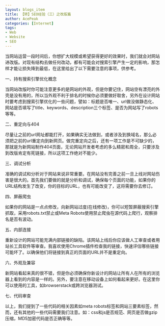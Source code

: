 ```yaml
---
layout: blogs_item
title: 【转】SEO经验（三）之改版篇
author: AcePeak
categories: [Internet]
tags: 
- Web
- Website
- SEO
---
```



当网站运营一段时间后，你想扩大规模或希望获得更好的效果时，我们就会对网站进改版。对现有结构去做任何改动，都有可能会对搜索引擎产生一定的影响，那怎样才能让损失降到最低，在这里给出了以下需要注意的事项，供参考。
 
 
一、持有搜索引擎优化概念

当网站改版时你可能注意更多的是网站的外观，但是你要记住，网站空有漂亮的外壳是没有用的，所以当外观不利于排名的时候你必须要做好取舍，另外在设计网站时要考虑到搜索引擎优化的一些问题，譬如：标题是否唯一、url做没做静态化、网站是否填写了title、keywords、description三个标签、是否为网站写了robots等等。 


二、重定向与404

尽量让之前的url网址都能打开，如果确实无法做到，或者涉及到换域名，那么必须把之前的url重定向到新网页。做完重定向之后，还有一项工作是不可缺少的，那就是为新网站制作404页面，无论网站开发者考虑的多么精密和周全，只要涉及到改版肯定有死链接，所以这项工作绝对不能少。 


三、调试分析

准确的调试和分析对于网站来说非常重要。在网站没有完善之前一旦上线对网站伤害是很大的。首先我们要做的就是分析和调试，确保每个页面的功能，如果你的URL结构发生了改变，你的目标的URL，也有可能改变了，这将需要你去修订。 


四、屏蔽爬虫

如果你的网站是一点点修改，向新网站过度(在线修改)，你可以短暂屏蔽搜索引擎抓取，采用robots.txt禁止或Meta Robots使用禁止爬虫在源代码上爬行，观察排名是否有波动。


五、内部连接

重新设计的网站可能充满内部链接的缺陷。该网站上线后你应该做人工审查或者用站长工具软件等审查。我喜欢使用Chrome插件检查我的链接，快速评估哪些链接可能坏了。以确保他们将链接到真正的页面的URL并不是重定向。 


六、外观及兼容

新网站看起来真的很不错，但是你必须确保你新设计的网站让所有人在所有的浏览器上看到的内容是一样的。另外，要注意在移动设备上如何看起来更好。在这里你可以使用的工具，如browserstack或跨浏览器测试。 


七、代码审查

以上，我们提到了一些代码的相关因素如meta robots标签和网站三要素标签，然而，还有其他的一些代码需要我们注意。如：css和js是否规范、网页是否做gzip压缩，MD5加密代码是否正确等等。

